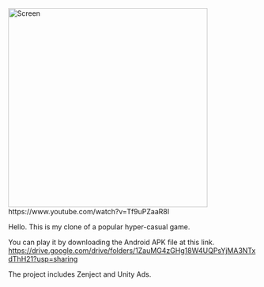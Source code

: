 <img width="403" alt="Screen" src="https://github.com/overszboy/Endless_Cubes/assets/102923904/c024365b-071b-4057-a94e-d138de1e8daa">
https://www.youtube.com/watch?v=Tf9uPZaaR8I

Hello. This is my clone of a popular hyper-casual game. 

You can play it by downloading the Android APK file at this link.
https://drive.google.com/drive/folders/1ZauMG4zGHg18W4UQPsYjMA3NTxdThH21?usp=sharing 

The project includes Zenject and Unity Ads.



